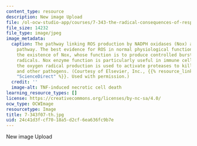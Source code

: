 ```yaml
---
content_type: resource
description: New image Upload
file: /ol-ocw-studio-app/courses/7-343-the-radical-consequences-of-respiration-reactive-oxygen-species-in-aging-and-disease-fall-2007/24c41d3fcf7018a5d2cf6ea636fc9b7e_7-343f07-th.jpg
file_size: 14232
file_type: image/jpeg
image_metadata:
  caption: The pathway linking ROS production by NADPH oxidases (Nox) and TNFalpha
    pathway. The best evidence for ROS in normal physiological functioning comes from
    the existence of Nox, whose function is to produce controlled bursts of oxygen
    radicals. Nox enzyme function is particularly useful in immune cells in which
    the oxygen radical production is used to activate proteases to kill invading bacteria
    and other pathogens. (Courtesy of Elsevier, Inc., {{% resource_link "5aba34ba-72ab-4828-8897-f8e5bba32230"
    "ScienceDirect" %}}. Used with permission.)
  credit: ''
  image-alt: TNF-induced necrotic cell death
learning_resource_types: []
license: https://creativecommons.org/licenses/by-nc-sa/4.0/
ocw_type: OCWImage
resourcetype: Image
title: 7-343f07-th.jpg
uid: 24c41d3f-cf70-18a5-d2cf-6ea636fc9b7e
---
```

New image Upload